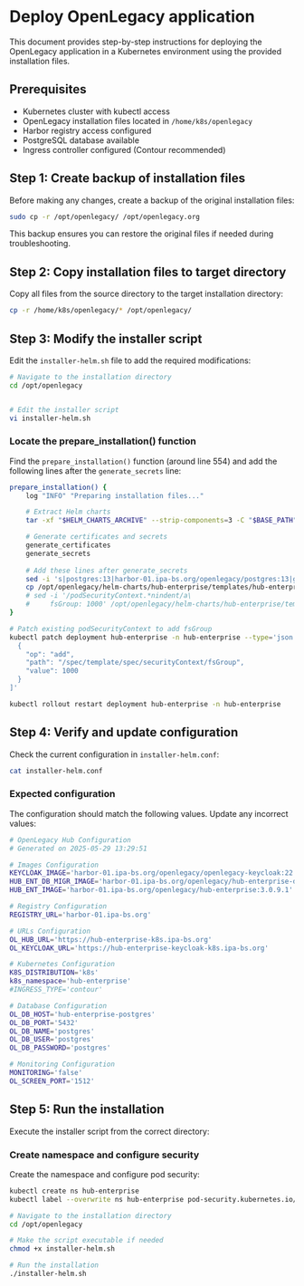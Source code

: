 # Deploy OpenLegacy application

This document provides step-by-step instructions for deploying the OpenLegacy application in a Kubernetes environment using the provided installation files.

## Prerequisites

- Kubernetes cluster with kubectl access
- OpenLegacy installation files located in `/home/k8s/openlegacy`
- Harbor registry access configured
- PostgreSQL database available
- Ingress controller configured (Contour recommended)

## Step 1: Create backup of installation files

Before making any changes, create a backup of the original installation files:

```bash
sudo cp -r /opt/openlegacy/ /opt/openlegacy.org
```

This backup ensures you can restore the original files if needed during troubleshooting.

## Step 2: Copy installation files to target directory

Copy all files from the source directory to the target installation directory:

```bash
cp -r /home/k8s/openlegacy/* /opt/openlegacy/
```

## Step 3: Modify the installer script

Edit the `installer-helm.sh` file to add the required modifications:

```bash
# Navigate to the installation directory
cd /opt/openlegacy


# Edit the installer script
vi installer-helm.sh
```

### Locate the prepare_installation() function

Find the `prepare_installation()` function (around line 554) and add the following lines after the `generate_secrets` line:

```bash
prepare_installation() {
    log "INFO" "Preparing installation files..."

    # Extract Helm charts
    tar -xf "$HELM_CHARTS_ARCHIVE" --strip-components=3 -C "$BASE_PATH"

    # Generate certificates and secrets
    generate_certificates
    generate_secrets
    
    # Add these lines after generate_secrets
    sed -i 's|postgres:13|harbor-01.ipa-bs.org/openlegacy/postgres:13|g' $HELM_VALUES_FILE_TEMPLATE
    cp /opt/openlegacy/helm-charts/hub-enterprise/templates/hub-enterprise/deployment.yaml.org /opt/openlegacy/helm-charts/hub-enterprise/templates/hub-enterprise/deployment.yaml
    # sed -i '/podSecurityContext.*nindent/a\
    #     fsGroup: 1000' /opt/openlegacy/helm-charts/hub-enterprise/templates/hub-enterprise/deployment.yaml
}
```

```bash
# Patch existing podSecurityContext to add fsGroup
kubectl patch deployment hub-enterprise -n hub-enterprise --type='json' -p='[
  {
    "op": "add",
    "path": "/spec/template/spec/securityContext/fsGroup",
    "value": 1000
  }
]'

kubectl rollout restart deployment hub-enterprise -n hub-enterprise
```


## Step 4: Verify and update configuration

Check the current configuration in `installer-helm.conf`:

```bash
cat installer-helm.conf
```

### Expected configuration

The configuration should match the following values. Update any incorrect values:

```bash
# OpenLegacy Hub Configuration
# Generated on 2025-05-29 13:29:51

# Images Configuration
KEYCLOAK_IMAGE='harbor-01.ipa-bs.org/openlegacy/openlegacy-keycloak:22.0.5'
HUB_ENT_DB_MIGR_IMAGE='harbor-01.ipa-bs.org/openlegacy/hub-enterprise-db-migration:3.0.9.1'
HUB_ENT_IMAGE='harbor-01.ipa-bs.org/openlegacy/hub-enterprise:3.0.9.1'

# Registry Configuration
REGISTRY_URL='harbor-01.ipa-bs.org'

# URLs Configuration
OL_HUB_URL='https://hub-enterprise-k8s.ipa-bs.org'
OL_KEYCLOAK_URL='https://hub-enterprise-keycloak-k8s.ipa-bs.org'

# Kubernetes Configuration
K8S_DISTRIBUTION='k8s'
k8s_namespace='hub-enterprise'
#INGRESS_TYPE='contour'

# Database Configuration
OL_DB_HOST='hub-enterprise-postgres'
OL_DB_PORT='5432'
OL_DB_NAME='postgres'
OL_DB_USER='postgres'
OL_DB_PASSWORD='postgres'

# Monitoring Configuration
MONITORING='false'
OL_SCREEN_PORT='1512'
```

## Step 5: Run the installation

Execute the installer script from the correct directory:

### Create namespace and configure security

Create the namespace and configure pod security:

```bash
kubectl create ns hub-enterprise
kubectl label --overwrite ns hub-enterprise pod-security.kubernetes.io/enforce=privileged
```

```bash
# Navigate to the installation directory
cd /opt/openlegacy

# Make the script executable if needed
chmod +x installer-helm.sh

# Run the installation
./installer-helm.sh
```
